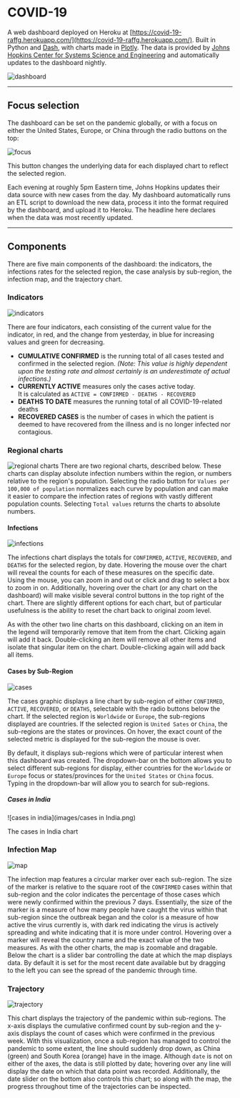# COVID-19
A web dashboard deployed on Heroku at [https://covid-19-raffg.herokuapp.com/](https://covid-19-raffg.herokuapp.com/). Built in Python and [Dash](https://dash.plot.ly/), with charts made in [Plotly](https://plot.ly/). The data is provided by [Johns Hopkins Center for Systems Science and Engineering](https://github.com/CSSEGISandData/COVID-19) and automatically updates to the dashboard nightly.

 ![dashboard](images/screenshot.png)

 ---

 ## Focus selection

 The dashboard can be set on the pandemic globally, or with a focus on either the United States, Europe, or China through the radio buttons on the top:

 ![focus](images/focus_select.png)

 This button changes the underlying data for each displayed chart to reflect the selected region.

 Each evening at roughly 5pm Eastern time, Johns Hopkins updates their data source with new cases from the day. My dashboard automatically runs an ETL script to download the new data, process it into the format required by the dashboard, and upload it to Heroku. The headline here declares when the data was most recently updated.

 ---

 ## Components

There are five main components of the dashboard: the indicators, the infections rates for the selected region, the case analysis by sub-region, the infection map, and the trajectory chart.

### Indicators

![indicators](images/indicators.png)

There are four indicators, each consisting of the current value for the indicator, in red, and the change from yesterday, in blue for increasing values and green for decreasing.

- **CUMULATIVE CONFIRMED** is the running total of all cases tested and confirmed in the selected region. *(Note: This value is highly dependent upon the testing rate and almost certainly is an underestimate of actual infections.)*
- **CURRENTLY ACTIVE** measures only the cases active today.  
It is calculated as `ACTIVE = CONFIRMED - DEATHS - RECOVERED`
- **DEATHS TO DATE** measures the running total of all COVID-19-related deaths
- **RECOVERED CASES** is the number of cases in which the patient is deemed to have recovered from the illness and is no longer infected nor contagious.

### Regional charts

![regional charts](images/regional.png)
There are two regional charts, described below. These charts can display absolute infection numbers within the region, or numbers relative to the region's population. Selecting the radio button for `Values per 100,000 of population` normalizes each curve by population and can make it easier to compare the infection rates of regions with vastly different population counts. Selecting `Total values` returns the charts to absolute numbers.

#### Infections

![infections](images/infections.png)

The infections chart displays the totals for `CONFIRMED`, `ACTIVE`, `RECOVERED`, and `DEATHS` for the selected region, by date. Hovering the mouse over the chart will reveal the counts for each of these measures on the specific date. Using the mouse, you can zoom in and out or click and drag to select a box to zoom in on. Additionally, hovering over the chart (or any chart on the dashboard) will make visible several control buttons in the top right of the chart. There are slightly different options for each chart, but of particular usefulness is the ability to reset the chart back to original zoom level.

As with the other two line charts on this dashboard, clicking on an item in the legend will temporarily remove that item from the chart. Clicking again will add it back. Double-clicking an item will remove all other items and isolate that singular item on the chart. Double-clicking again will add back all items.

#### Cases by Sub-Region

![cases](images/cases.png)

The cases  graphic displays a line chart by sub-region of either `CONFIRMED`, `ACTIVE`, `RECOVERED`, or `DEATHS`, selectable with the radio buttons below the chart. If the selected region is `Worldwide` or `Europe`, the sub-regions displayed are countries. If the selected region is `United Sates` or `China`, the sub-regions are the states or provinces. On hover, the exact count of the selected metric is displayed for the sub-region the mouse is over.

By default, it displays sub-regions which were of particular interest when this dashboard was created. The dropdown-bar on the bottom allows you to select different sub-regions for display, either countries for the `Worldwide` or `Europe` focus or states/provinces for the `United States` or `China` focus. Typing in the dropdown-bar will allow you to search for sub-regions.

##### Cases in India

![cases in india](images/cases in India.png)

The cases in India chart



### Infection Map

![map](images/map.png)

The infection map features a circular marker over each sub-region. The size of the marker is relative to the square root of the `CONFIRMED` cases within that sub-region and the color indicates the percentage of those cases which were newly confirmed within the previous 7 days. Essentially, the size of the marker is a measure of how many people have caught the virus within that sub-region since the outbreak began and the color is a measure of how active the virus currently is, with dark red indicating the virus is actively spreading and white indicating that it is more under control. Hovering over a marker will reveal the country name and the exact value of the two measures. As with the other charts, the map is zoomable and dragable. Below the chart is a slider bar controlling the date at which the map displays data. By default it is set for the most recent date available but by dragging to the left you can see the spread of the pandemic through time.

### Trajectory

![trajectory](images/trajectory.png)

This chart displays the trajectory of the pandemic within sub-regions. The x-axis displays the cumulative confirmed count by sub-region and the y-axis displays the count of cases which were confirmed in the previous week. With this visualization, once a sub-region has managed to control the pandemic to some extent, the line should suddenly drop down, as China (green) and South Korea (orange) have in the image. Although `date` is not on either of the axes, the data is still plotted by date; hovering over any line will display the date on which that data point was recorded. Additionally, the date slider on the bottom also controls this chart; so along with the map, the progress throughout time of the trajectories can be inspected.
